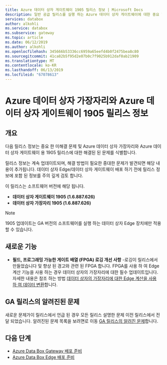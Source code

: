 ```yaml
---
title: Azure 데이터 상자 게이트웨이 1905 릴리스 정보 | Microsoft Docs
description: 일반 공급 릴리스를 실행 하는 Azure 데이터 상자 게이트웨이에 대한 중요 한 미해결 문제 및 해결책을 설명 합니다.
services: databox
author: alkohli
ms.service: databox
ms.subservice: gateway
ms.topic: article
ms.date: 06/12/2019
ms.author: alkohli
ms.openlocfilehash: 345666b53336cc6959a65eefd4b0f2475bea8c80
ms.sourcegitcommit: 41ca82b5f95d2e07b0c7f9025b912daf0ab21909
ms.translationtype: MT
ms.contentlocale: ko-KR
ms.lasthandoff: 06/13/2019
ms.locfileid: "67078613"
---
```

# <a name="azure-data-box-edge-and-azure-data-box-gateway-1905-release-notes"></a>Azure 데이터 상자 가장자리와 Azure 데이터 상자 게이트웨이 1905 릴리스 정보

## <a name="overview"></a>개요

다음 릴리스 정보는 중요 한 미해결 문제 및 Azure 데이터 상자 가장자리와 Azure 데이터 상자 게이트웨이 용 1905 릴리스에 대한 해결된 된 문제를 식별합니다.

릴리스 정보는 계속 업데이트되며, 해결 방법이 필요한 중대한 문제가 발견되면 해당 내용이 추가됩니다. 데이터 상자 Edge/데이터 상자 게이트웨이 배포 하기 전에 릴리스 정보에 포함 된 정보를 주의 깊게 검토 합니다.

이 릴리스는 소프트웨어 버전에 해당 됩니다.

- **데이터 상자 게이트웨이 1905 (1.6.887.626)**
- **데이터 상자 가장자리 1905 (1.6.887.626)**

> [!NOTE]
> 1905 업데이트는 GA 버전의 소프트웨어를 실행 하는 데이터 상자 Edge 장치에만 적용할 수 있습니다.

## <a name="whats-new"></a>새로운 기능

- **필드, 프로그래밍 가능한 게이트 배열 (FPGA) 로깅 개선 사항** -로깅이 릴리스에서 만들었습니다 및 향상 된 경고와 관련 된 FPGA 합니다. FPGA를 사용 하 여 Edge 계산 기능을 사용 하는 경우 데이터 상자의 가장자리에 대한 필수 업데이트입니다. 자세한 내용은 참조 하는 방법 [데이터 상자의 가장자리에 대한 Edge 계산을 사용 하 여 데이터 변환](data-box-edge-deploy-configure-compute-advanced.md)합니다.

## <a name="known-issues-in-ga-release"></a>GA 릴리스의 알려진된 문제

새로운 문제가이 릴리스에서 언급 된 경우 모든 릴리스 설명한 문제 이전 릴리스에서 전달 되었습니다. 알려진된 문제 목록을 보려면로 이동 [GA 릴리스의 알려진 문제](data-box-gateway-release-notes.md#known-issues-in-ga-release)합니다.


## <a name="next-steps"></a>다음 단계

- [Azure Data Box Gateway 배포 준비](data-box-gateway-deploy-prep.md)
- [Azure Data Box Edge 배포 준비](data-box-edge-deploy-prep.md)
